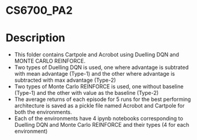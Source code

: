 # CS6700_PA2

# Description
* This folder contains Cartpole and Acrobot using Duelling DQN and MONTE CARLO REINFORCE. 
* Two types of Duelling DQN is used, one where advantage is subtrated with mean advantage (Type-1) and the other where advantage is subtracted with max advantage (Type-2)
* Two types of Monte Carlo REINFORCE is used, one without baseline (Type-1) and the other with value as the baseline (Type-2)
* The average returns of each episode for 5 runs for the best performing architecture is saved as a pickle file named Acrobot and Cartpole for both the environments.
* Each of the environments have 4 ipynb notebooks corresponding to Duelling DQN and Monte Carlo REINFORCE and their types (4 for each environment) 
